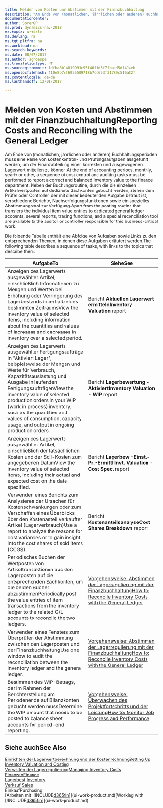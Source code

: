 ```yaml
---
title: Melden von Kosten und Abstimmen mit der Finanzbuchhaltung
description: "Am Ende von (monatlichen, jährlichen oder anderen) Buchhaltungsperioden muss eine Reihe von Kostenkontroll- und Prüfungsaufgaben ausgeführt werden, um der Finanzabteilung einen korrekten und ausgewogenen Lagerwert mitteilen zu können. Neben der Buchungsroutine, durch die die einzelnen Artikelwertposten auf dedizierte Sachkonten gebucht werden, stehen dem Prüfer oder Controller, der mit dieser bedeutenden Aufgabe betraut ist, verschiedene Berichte, Nachverfolgungsfunktionen sowie ein spezielles Abstimmungstool zur Verfügung."
documentationcenter: 
author: SorenGP
ms.prod: dynamics-nav-2018
ms.topic: article
ms.devlang: na
ms.tgt_pltfrm: na
ms.workload: na
ms.search.keywords: 
ms.date: 08/07/2017
ms.author: sgroespe
ms.translationtype: HT
ms.sourcegitcommit: 1dfba8b14019991c95f40ffd5f7fbaed5df414eb
ms.openlocfilehash: 410e8b7cf6955509718b7cd653f31789c516a82f
ms.contentlocale: de-de
ms.lasthandoff: 12/01/2017

---
```

# <a name="reporting-costs-and-reconciling-with-the-general-ledger"></a><span data-ttu-id="41363-104">Melden von Kosten und Abstimmen mit der Finanzbuchhaltung</span><span class="sxs-lookup"><span data-stu-id="41363-104">Reporting Costs and Reconciling with the General Ledger</span></span>
<span data-ttu-id="41363-105">Am Ende von (monatlichen, jährlichen oder anderen) Buchhaltungsperioden muss eine Reihe von Kostenkontroll- und Prüfungsaufgaben ausgeführt werden, um der Finanzabteilung einen korrekten und ausgewogenen Lagerwert mitteilen zu können.</span><span class="sxs-lookup"><span data-stu-id="41363-105">At the end of accounting periods, monthly, yearly or other, a sequence of cost control and auditing tasks must be performed to report a correct and balanced inventory value to the finance department.</span></span> <span data-ttu-id="41363-106">Neben der Buchungsroutine, durch die die einzelnen Artikelwertposten auf dedizierte Sachkonten gebucht werden, stehen dem Prüfer oder Controller, der mit dieser bedeutenden Aufgabe betraut ist, verschiedene Berichte, Nachverfolgungsfunktionen sowie ein spezielles Abstimmungstool zur Verfügung.</span><span class="sxs-lookup"><span data-stu-id="41363-106">Apart from the posting routine that transfers the individual item value entries to dedicated general ledger accounts, several reports, tracing functions, and a special reconciliation tool are available to the auditor or controller responsible for this business-critical work.</span></span>  

 <span data-ttu-id="41363-107">Die folgende Tabelle enthält eine Abfolge von Aufgaben sowie Links zu den entsprechenden Themen, in denen diese Aufgaben erläutert werden.</span><span class="sxs-lookup"><span data-stu-id="41363-107">The following table describes a sequence of tasks, with links to the topics that describe them.</span></span>   

|<span data-ttu-id="41363-108">**Aufgabe**</span><span class="sxs-lookup"><span data-stu-id="41363-108">**To**</span></span>|<span data-ttu-id="41363-109">**Siehe**</span><span class="sxs-lookup"><span data-stu-id="41363-109">**See**</span></span>|  
|------------|-------------|  
|<span data-ttu-id="41363-110">Anzeigen des Lagerwerts ausgewählter Artikel, einschließlich Informationen zu Mengen und Werten bei Erhöhung oder Verringerung des Lagerbestands innerhalb eines bestimmten Zeitraums</span><span class="sxs-lookup"><span data-stu-id="41363-110">View the inventory value of selected items, including information about the quantities and values of increases and decreases in inventory over a selected period.</span></span>|<span data-ttu-id="41363-111">Bericht **Aktuellen Lagerwert ermitteln**</span><span class="sxs-lookup"><span data-stu-id="41363-111">**Inventory Valuation** report</span></span>|  
|<span data-ttu-id="41363-112">Anzeigen des Lagerwerts ausgewählter Fertigungsaufträge in "Aktiviert Lager", beispielsweise der Mengen und Werte für Verbrauch, Kapazitätsauslastung und Ausgabe in laufenden Fertigungsaufträgen</span><span class="sxs-lookup"><span data-stu-id="41363-112">View the inventory value of selected production orders in your WIP (work in process) inventory, such as the quantities and values of consumption, capacity usage, and output in ongoing production orders.</span></span>|<span data-ttu-id="41363-113">Bericht **Lagerbewertung - Aktiviert**</span><span class="sxs-lookup"><span data-stu-id="41363-113">**Inventory Valuation - WIP** report</span></span>|  
|<span data-ttu-id="41363-114">Anzeigen des Lagerwerts ausgewählter Artikel, einschließlich der tatsächlichen Kosten und der Soll-Kosten zum angegebenen Datum</span><span class="sxs-lookup"><span data-stu-id="41363-114">View the inventory value of selected items, including their actual and expected cost on the date specified.</span></span>|<span data-ttu-id="41363-115">Bericht **Lagerbew.-Einst.-Pr.-Ermittl.**</span><span class="sxs-lookup"><span data-stu-id="41363-115">**Invt. Valuation - Cost Spec.** report</span></span>|  
|<span data-ttu-id="41363-116">Verwenden eines Berichts zum Analysieren der Ursachen für Kostenschwankungen oder zum Verschaffen eines Überblicks über den Kostenanteil verkaufter Artikel (Lagerverbrauch)</span><span class="sxs-lookup"><span data-stu-id="41363-116">Use a report to analyze the reasons for cost variances or to gain insight into the cost shares of sold items (COGS).</span></span>|<span data-ttu-id="41363-117">Bericht **Kostenanteilsanalyse**</span><span class="sxs-lookup"><span data-stu-id="41363-117">**Cost Shares Breakdown** report</span></span>|  
|<span data-ttu-id="41363-118">Periodisches Buchen der Wertposten von Artikeltransaktionen aus den Lagerposten auf die entsprechenden Sachkonten, um die beiden Bücher abzustimmen</span><span class="sxs-lookup"><span data-stu-id="41363-118">Periodically post the value entries of item transactions from the inventory ledger to the related G/L accounts to reconcile the two ledgers.</span></span>|[<span data-ttu-id="41363-119">Vorgehensweise: Abstimmen der Lagerregulierung mit der Finanzbuchhaltung</span><span class="sxs-lookup"><span data-stu-id="41363-119">How to: Reconcile Inventory Costs with the General Ledger</span></span>](finance-how-to-post-inventory-costs-to-the-general-ledger.md)|  
|<span data-ttu-id="41363-120">Verwenden eines Fensters zum Überprüfen der Abstimmung zwischen den Lagerposten und der Finanzbuchhaltung</span><span class="sxs-lookup"><span data-stu-id="41363-120">Use one window to audit the reconciliation between the inventory ledger and the general ledger.</span></span>|[<span data-ttu-id="41363-121">Vorgehensweise: Abstimmen der Lagerregulierung mit der Finanzbuchhaltung</span><span class="sxs-lookup"><span data-stu-id="41363-121">How to: Reconcile Inventory Costs with the General Ledger</span></span>](finance-how-to-post-inventory-costs-to-the-general-ledger.md)|  
|<span data-ttu-id="41363-122">Bestimmen des WIP-Betrags, der im Rahmen der Berichterstellung am Periodenende auf Bilanzkonten gebucht werden muss</span><span class="sxs-lookup"><span data-stu-id="41363-122">Determine the WIP amount that needs to be posted to balance sheet accounts for period-end reporting.</span></span>|[<span data-ttu-id="41363-123">Vorgehensweise: Überwachen des Projektfortschritts und der Leistung</span><span class="sxs-lookup"><span data-stu-id="41363-123">How to: Monitor Job Progress and Performance</span></span>](projects-how-monitor-progress-performance.md)|

## <a name="see-also"></a><span data-ttu-id="41363-124">Siehe auch</span><span class="sxs-lookup"><span data-stu-id="41363-124">See Also</span></span>  
[<span data-ttu-id="41363-125">Einrichten der Lagerwertberechnung und der Kostenrechnung</span><span class="sxs-lookup"><span data-stu-id="41363-125">Setting Up Inventory Valuation and Costing</span></span>](finance-set-up-inventory-valuation-and-costing.md)  
[<span data-ttu-id="41363-126">Verwalten der Lagerregulierung</span><span class="sxs-lookup"><span data-stu-id="41363-126">Managing Inventory Costs</span></span>](finance-manage-inventory-costs.md)  
[<span data-ttu-id="41363-127">Finanzen</span><span class="sxs-lookup"><span data-stu-id="41363-127">Finance</span></span>](finance.md)  
<span data-ttu-id="41363-128">[Lagerbest](inventory-manage-inventory.md) </span><span class="sxs-lookup"><span data-stu-id="41363-128">[Inventory](inventory-manage-inventory.md) </span></span>  
<span data-ttu-id="41363-129">[Verkauf](sales-manage-sales.md) </span><span class="sxs-lookup"><span data-stu-id="41363-129">[Sales](sales-manage-sales.md) </span></span>  
[<span data-ttu-id="41363-130">Einkauf</span><span class="sxs-lookup"><span data-stu-id="41363-130">Purchasing</span></span>](purchasing-manage-purchasing.md)  
<span data-ttu-id="41363-131">[Arbeiten mit [!INCLUDE[d365fin](includes/d365fin_md.md)]](ui-work-product.md)</span><span class="sxs-lookup"><span data-stu-id="41363-131">[Working with [!INCLUDE[d365fin](includes/d365fin_md.md)]](ui-work-product.md)</span></span>

